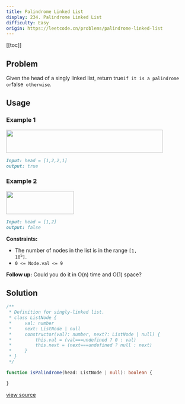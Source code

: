```yaml
---
title: Palindrome Linked List
display: 234. Palindrome Linked List
difficulty: Easy
origin: https://leetcode.cn/problems/palindrome-linked-list
---
```


[[toc]]

## Problem

Given the head of a singly linked list, return true` if it is a palindrome or `false` otherwise`.

## Usage

### Example 1

<img alt="" src="https://assets.leetcode.com/uploads/2021/03/03/pal1linked-list.jpg" style="width: 422px; height: 62px;" />

```md
Input: head = [1,2,2,1]
output: true
```

### Example 2
<img alt="" src="https://assets.leetcode.com/uploads/2021/03/03/pal2linked-list.jpg" style="width: 182px; height: 62px;" />

```md
Input: head = [1,2]
output: false
```


**Constraints:**

- The number of nodes in the list is in the range <code>[1, 10<sup>5</sup>]</code>.
- <code>0 &lt;= Node.val &lt;= 9</code>


**Follow up:** Could you do it in O(n) time and O(1) space?

## Solution

```ts
/**
 * Definition for singly-linked list.
 * class ListNode {
 *     val: number
 *     next: ListNode | null
 *     constructor(val?: number, next?: ListNode | null) {
 *         this.val = (val===undefined ? 0 : val)
 *         this.next = (next===undefined ? null : next)
 *     }
 * }
 */

function isPalindrome(head: ListNode | null): boolean {

}
```

[view source](https://leetcode.cn/problems/palindrome-linked-list)

